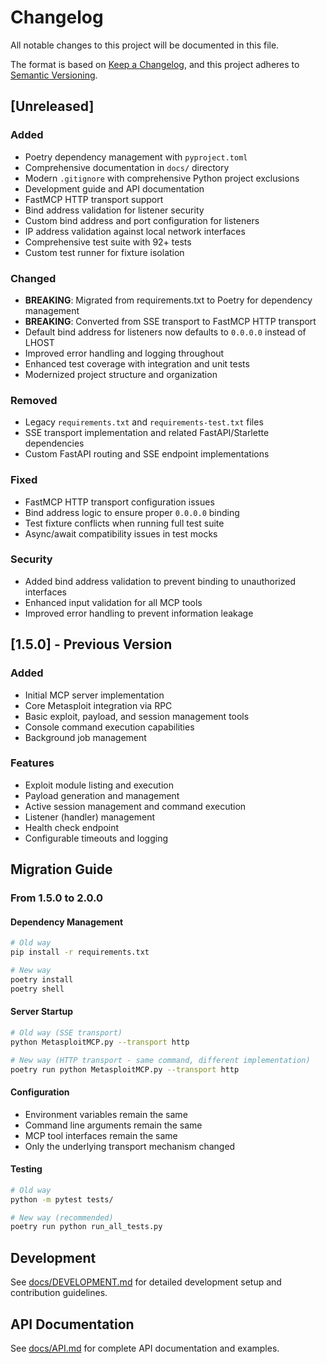 # Changelog

All notable changes to this project will be documented in this file.

The format is based on [Keep a Changelog](https://keepachangelog.com/en/1.0.0/),
and this project adheres to [Semantic Versioning](https://semver.org/spec/v2.0.0.html).

## [Unreleased]

### Added
- Poetry dependency management with `pyproject.toml`
- Comprehensive documentation in `docs/` directory
- Modern `.gitignore` with comprehensive Python project exclusions
- Development guide and API documentation
- FastMCP HTTP transport support
- Bind address validation for listener security
- Custom bind address and port configuration for listeners
- IP address validation against local network interfaces
- Comprehensive test suite with 92+ tests
- Custom test runner for fixture isolation

### Changed
- **BREAKING**: Migrated from requirements.txt to Poetry for dependency management
- **BREAKING**: Converted from SSE transport to FastMCP HTTP transport
- Default bind address for listeners now defaults to `0.0.0.0` instead of LHOST
- Improved error handling and logging throughout
- Enhanced test coverage with integration and unit tests
- Modernized project structure and organization

### Removed
- Legacy `requirements.txt` and `requirements-test.txt` files
- SSE transport implementation and related FastAPI/Starlette dependencies
- Custom FastAPI routing and SSE endpoint implementations

### Fixed
- FastMCP HTTP transport configuration issues
- Bind address logic to ensure proper `0.0.0.0` binding
- Test fixture conflicts when running full test suite
- Async/await compatibility issues in test mocks

### Security
- Added bind address validation to prevent binding to unauthorized interfaces
- Enhanced input validation for all MCP tools
- Improved error handling to prevent information leakage

## [1.5.0] - Previous Version

### Added
- Initial MCP server implementation
- Core Metasploit integration via RPC
- Basic exploit, payload, and session management tools
- Console command execution capabilities
- Background job management

### Features
- Exploit module listing and execution
- Payload generation and management
- Active session management and command execution
- Listener (handler) management
- Health check endpoint
- Configurable timeouts and logging

## Migration Guide

### From 1.5.0 to 2.0.0

#### Dependency Management
```bash
# Old way
pip install -r requirements.txt

# New way
poetry install
poetry shell
```

#### Server Startup
```bash
# Old way (SSE transport)
python MetasploitMCP.py --transport http

# New way (HTTP transport - same command, different implementation)
poetry run python MetasploitMCP.py --transport http
```

#### Configuration
- Environment variables remain the same
- Command line arguments remain the same
- MCP tool interfaces remain the same
- Only the underlying transport mechanism changed

#### Testing
```bash
# Old way
python -m pytest tests/

# New way (recommended)
poetry run python run_all_tests.py
```

## Development

See [docs/DEVELOPMENT.md](docs/DEVELOPMENT.md) for detailed development setup and contribution guidelines.

## API Documentation

See [docs/API.md](docs/API.md) for complete API documentation and examples.
